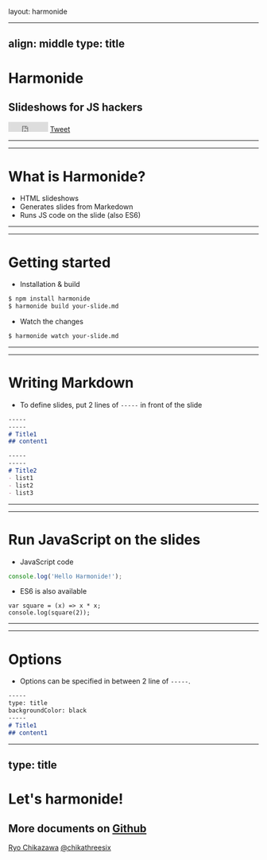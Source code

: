 layout: harmonide

-----
align: middle
type: title
-----

# Harmonide
## Slideshows for JS hackers

<iframe src="http://ghbtns.com/github-btn.html?user=chikathreesix&repo=harmonide&type=watch&count=true" allowtransparency="true" frameborder="0" scrolling="0" width="80" height="20" style="display: inline-block"></iframe>
<a href="https://twitter.com/share" class="twitter-share-button" data-url="http://harmonide.com" data-text="HTML slide for JS Hackers" data-via="chikathreesix">Tweet</a>
<script>!function(d,s,id){var js,fjs=d.getElementsByTagName(s)[0],p=/^http:/.test(d.location)?'http':'https';if(!d.getElementById(id)){js=d.createElement(s);js.id=id;js.src=p+'://platform.twitter.com/widgets.js';fjs.parentNode.insertBefore(js,fjs);}}(document, 'script', 'twitter-wjs');</script>


-----
-----

# What is Harmonide?
- HTML slideshows
- Generates slides from Markedown
- Runs JS code on the slide (also ES6)


-----
-----

# Getting started

- Installation & build

```sh
$ npm install harmonide
$ harmonide build your-slide.md
```

- Watch the changes

```sh
$ harmonide watch your-slide.md
```

-----
-----

# Writing Markdown

- To define slides, put 2 lines of `-----` in front of the slide

```md
-----
-----
# Title1
## content1

-----
-----
# Title2
- list1
- list2
- list3
```

-----
-----

# Run JavaScript on the slides

- JavaScript code

```js
console.log('Hello Harmonide!');
```

- ES6 is also available

```jses6
var square = (x) => x * x;
console.log(square(2));
```

-----
-----

# Options

- Options can be specified in between 2 line of `-----`.

```md
-----
type: title
backgroundColor: black
-----
# Title1
## content1
```

-----
type: title
-----

# Let's harmonide!

## More documents on [Github](https://github.com/chikathreesix/harmonide)

[Ryo Chikazawa](http://ryochikazawa.com) [@chikathreesix](https://twitter.com/chikathreesix)
